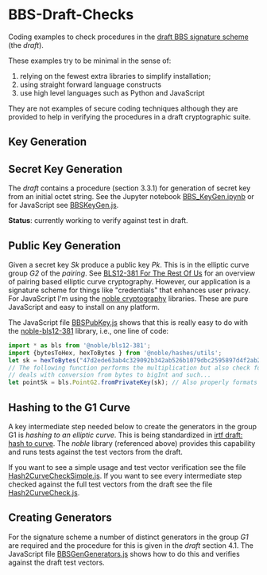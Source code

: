 # BBS-Draft-Checks

Coding examples to check procedures in the [draft BBS signature scheme](https://identity.foundation/bbs-signature/draft-irtf-cfrg-bbs-signatures.html) (the *draft*).

These examples try to be minimal in the sense of: 

1. relying on the fewest extra libraries to simplify installation;
2. using straight forward language constructs
3. use high level languages such as Python and JavaScript

They are not examples of secure coding techniques although they are provided to help in verifying the procedures in a draft cryptographic suite.

## Key Generation

## Secret Key Generation

The *draft* contains a procedure (section 3.3.1) for generation of secret key from an initial octet string. See the Jupyter notebook [BBS_KeyGen.ipynb](./Python/BBS_KeyGen.ipynb) or for JavaScript see [BBSKeyGen.js](JavaScript/BBSKeyGen.js).

**Status**: currently working to verify against test in draft.

## Public Key Generation

Given a secret key *Sk* produce a public key *Pk*. This is in the elliptic curve group *G2* of the *pairing*. See [BLS12-381 For The Rest Of Us](https://hackmd.io/@benjaminion/bls12-381#About-curve-BLS12-381) for an overview of pairing based elliptic curve cryptography. However, our application is a signature scheme for things like "credentials" that enhances user privacy. For JavaScript I'm using the [noble cryptography](https://paulmillr.com/noble/) libraries. These are pure JavaScript and easy to install on any platform. 

The JavaScript file [BBSPubKey.js](JavaScript/BBSPubKey.js) shows that this is really easy to do with the [noble-bls12-381](https://github.com/paulmillr/noble-bls12-381) library, i.e., one line of code:

```javascript
import * as bls from '@noble/bls12-381';
import {bytesToHex, hexToBytes } from '@noble/hashes/utils';
let sk = hexToBytes("47d2ede63ab4c329092b342ab526b1079dbc2595897d4f2ab2de4d841cbe7d56");
// The following function performs the multiplication but also check for valid (within range) sk and
// deals with conversion from bytes to bigInt and such...
let pointSk = bls.PointG2.fromPrivateKey(sk); // Also properly formats curve point!
```

## Hashing to the G1 Curve

A key intermediate step needed below to create the generators in the group G1 is *hashing to an elliptic curve*. This is being standardized in [irtf draft: hash to curve](https://www.ietf.org/archive/id/draft-irtf-cfrg-hash-to-curve-16.html). The *noble* library (referenced above) provides this capability and runs tests against the test vectors from the draft.

If you want to see a simple usage and test vector verification see the file [Hash2CurveCheckSimple.js](JavaScript/Hash2CurveCheckSimple.js). If you want to see every intermediate step checked against the full test vectors from the draft see the file [Hash2CurveCheck.js](JavaScript/Hash2CurveCheck.js).

## Creating Generators

For the signature scheme a number of distinct generators in the group *G1* are required and the procedure for this is given in the *draft* section 4.1. The JavaScript file [BBSGenGenerators.js](JavaScript/BBSGenGenerators.js) shows how to do this and verifies against the draft test vectors.
